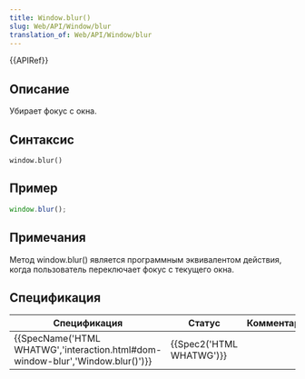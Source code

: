 ```yaml
---
title: Window.blur()
slug: Web/API/Window/blur
translation_of: Web/API/Window/blur
---
```

{{APIRef}}

## Описание

Убирает фокус с окна.

## Синтаксис

```
window.blur()
```

## Пример

```js
window.blur();
```

## Примечания

Метод window\.blur() является программным эквивалентом действия, когда пользователь переключает фокус с текущего окна.

## Спецификация

| Спецификация                                                                                             | Статус                           | Комментарий |
| -------------------------------------------------------------------------------------------------------- | -------------------------------- | ----------- |
| {{SpecName('HTML WHATWG','interaction.html#dom-window-blur','Window.blur()')}} | {{Spec2('HTML WHATWG')}} |             |
